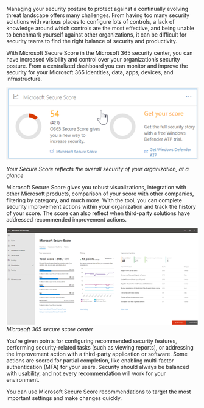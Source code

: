 Managing your security posture to protect against a continually evolving threat landscape offers many challenges. From having too many security solutions with various places to configure lots of controls, a lack of knowledge around which controls are the most effective, and being unable to benchmark yourself against other organizations, it can be difficult for security teams to find the right balance of security and productivity.

With Microsoft Secure Score in the Microsoft 365 security center, you can have increased visibility and control over your organization’s security posture. From a centralized dashboard you can monitor and improve the security for your Microsoft 365 identities, data, apps, devices, and infrastructure. 

![Microsoft Secure Score](../media/o365-securescore.png)

*Your Secure Score reflects the overall security of your organization, at a glance*

Microsoft Secure Score gives you robust visualizations, integration with other Microsoft products, comparison of your score with other companies, filtering by category, and much more. With the tool, you can complete security improvement actions within your organization and track the history of your score. The score can also reflect when third-party solutions have addressed recommended improvement actions. 

![Microsoft Secure Score center](../media/m365-secure-score-center.png)
*Microsoft 365 secure score center*

You're given points for configuring recommended security features, performing security-related tasks (such as viewing reports), or addressing the improvement action with a third-party application or software. Some actions are scored for partial completion, like enabling multi-factor authentication (MFA) for your users. Security should always be balanced with usability, and not every recommendation will work for your environment.

You can use Microsoft Secure Score recommendations to target the most important settings and make changes quickly. 